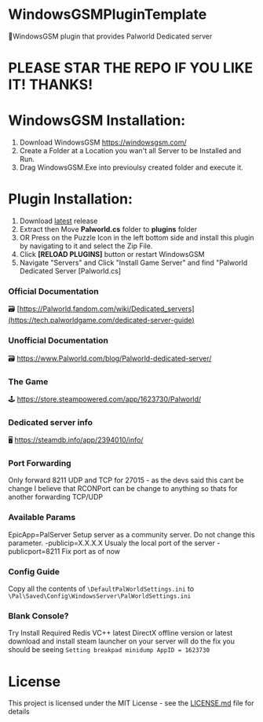 # WindowsGSMPluginTemplate
🧩WindowsGSM plugin that provides Palworld Dedicated server

# PLEASE STAR THE REPO IF YOU LIKE IT! THANKS!

# WindowsGSM Installation: 
1. Download  WindowsGSM https://windowsgsm.com/ 
2. Create a Folder at a Location you wan't all Server to be Installed and Run.
4. Drag WindowsGSM.Exe into previoulsy created folder and execute it.

# Plugin Installation:
1. Download [latest](https://github.com/ohmcodes/WindowsGSM.Palworld/releases/latest) release
2. Extract then Move **Palworld.cs** folder to **plugins** folder
3. OR Press on the Puzzle Icon in the left bottom side and install this plugin by navigating to it and select the Zip File.
4. Click **[RELOAD PLUGINS]** button or restart WindowsGSM
5. Navigate "Servers" and Click "Install Game Server" and find "Palworld Dedicated Server [Palworld.cs]

### Official Documentation
🗃️ [https://Palworld.fandom.com/wiki/Dedicated_servers](https://tech.palworldgame.com/dedicated-server-guide)

### Unofficial Documentation
🗃️ https://www.Palworld.com/blog/Palworld-dedicated-server/

### The Game
🕹️ https://store.steampowered.com/app/1623730/Palworld/

### Dedicated server info
🖥️ https://steamdb.info/app/2394010/info/

### Port Forwarding
Only forward 8211 UDP and TCP for 27015 - as the devs said this cant be change
I believe that RCONPort can be change to anything so thats for another forwarding TCP/UDP

### Available Params
EpicApp=PalServer	Setup server as a community server. Do not change this parameter.
-publicip=X.X.X.X   Usualy the local port of the server
-publicport=8211    Fix port as of now

### Config Guide
Copy all the contents of `\DefaultPalWorldSettings.ini` to `\Pal\Saved\Config\WindowsServer\PalWorldSettings.ini`

### Blank Console?
Try Install Required Redis
VC++ latest  DirectX offline version or latest
download and install steam launcher on your server will do the fix
you should be seeing `Setting breakpad minidump AppID = 1623730`

# License
This project is licensed under the MIT License - see the <a href="https://github.com/ohmcodes/WindowsGSM.Palworld/blob/main/LICENSE">LICENSE.md</a> file for details

